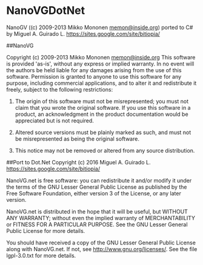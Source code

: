 # NanoVGDotNet
NanoGV ((c) 2009-2013 Mikko Mononen memon@inside.org) ported to C# by Miguel A. Guirado L. https://sites.google.com/site/bitiopia/

##NanoVG

Copyright (c) 2009-2013 Mikko Mononen memon@inside.org
This software is provided 'as-is', without any express or implied
warranty.  In no event will the authors be held liable for any damages
arising from the use of this software.
Permission is granted to anyone to use this software for any purpose,
including commercial applications, and to alter it and redistribute it
freely, subject to the following restrictions:

1. The origin of this software must not be misrepresented; you must not
claim that you wrote the original software. If you use this software
in a product, an acknowledgment in the product documentation would be
appreciated but is not required.

2. Altered source versions must be plainly marked as such, and must not be
misrepresented as being the original software.

3. This notice may not be removed or altered from any source distribution.

##Port to Dot.Net
Copyright (c) 2016 Miguel A. Guirado L. https://sites.google.com/site/bitiopia/

NanoVG.net is free software: you can redistribute it and/or modify
it under the terms of the GNU Lesser General Public License as published by
the Free Software Foundation, either version 3 of the License, or
any later version.

NanoVG.net is distributed in the hope that it will be useful,
but WITHOUT ANY WARRANTY; without even the implied warranty of
MERCHANTABILITY or FITNESS FOR A PARTICULAR PURPOSE.  See the
GNU Lesser General Public License for more details.

You should have received a copy of the GNU Lesser General Public License
along with NanoVG.net.  If not, see <http://www.gnu.org/licenses/>. See
the file lgpl-3.0.txt for more details.


